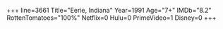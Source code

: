 +++
line=3661
Title="Eerie, Indiana"
Year=1991
Age="7+"
IMDb="8.2"
RottenTomatoes="100%"
Netflix=0
Hulu=0
PrimeVideo=1
Disney=0
+++

